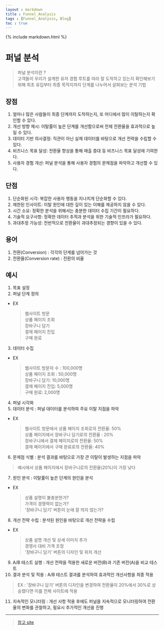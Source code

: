 ```yaml
---
layout : markdown
title : Funnel_Analysis
tags : [Funnel_Analysis, Blog]
toc : true
---
```

{% include markdown.html %}

# 퍼널 분석

> 퍼널 분석이란 ?  
> 고객들이 우리가 설계한 유저 경험 루트를 따라 잘 도착하고 있는지 확인해보기 위해 최초 유입부터 최종 목적지까지 단계를 나누어서 살펴보는 분석 기법

## 장점
1. 얼마나 많은 사람들이 최종 단계까지 도착하는지, 또 어디에서 많이 이탈하는지 확인할 수 있다.
2. 개선 방향 제시: 이탈률이 높은 단계를 개선함으로써 전체 전환율을 효과적으로 높일 수 있다.
3. 데이터 기반 의사결정: 직관이 아닌 실제 데이터를 바탕으로 개선 전략을 수립할 수 있다.
4. 비즈니스 목표 달성: 전환율 향상을 통해 매출 증대 등 비즈니스 목표 달성에 기여한다.
5. 사용자 경험 개선: 퍼널 분석을 통해 사용자 경험의 문제점을 파악하고 개선할 수 있다.

## 단점
1. 단순화된 시각: 복잡한 사용자 행동을 지나치게 단순화할 수 있다.
2. 제한된 인사이트: 이탈 원인에 대한 깊이 있는 이해를 제공하지 않을 수 있다.
3. 시간 소요: 정확한 분석을 위해서는 충분한 데이터 수집 기간이 필요하다.
4. 기술적 요구사항: 정확한 데이터 추적과 분석을 위한 기술적 인프라가 필요하다.
5. 과대추정 가능성: 전반적으로 전환율이 과대추정되는 경향이 있을 수 있다.

## 용어
1. 전환(Conversion) : 각각의 단계를 넘어가는 것
2. 전환율(Conversion rate) : 전환의 비율

## 예시

1. 목표 설정
2. 퍼널 단계 정의
  - EX  
    > 웹사이트 방문  
    > 상품 페이지 조회  
    > 장바구니 담기  
    > 결제 페이지 진입  
    > 구매 완료  
3. 데이터 수집
  - EX  
    > 웹사이트 방문자 수 : 100,000명  
    > 상품 페이지 조회 : 50,000명  
    > 장바구니 담기: 10,000명  
    > 결제 페이지 진입: 5,000명  
    > 구매 완료: 2,000명
4. 퍼널 시각화
5. 데이터 분석 : 퍼널 데이터를 분석하여 주요 이탈 지점을 파악
  - EX
    > 웹사이트 방문에서 상품 페이지 조회로의 전환율: 50%  
    > 상품 페이지에서 장바구니 담기로의 전환율 : 20%  
    > 장바구니에서 결제 페이지로의 전환율: 50%    
    > 결제 페이지에서 구매 완료로의 전환율: 40%
6. 문제점 식별 : 분석 결과를 바탕으로 가장 큰 이탈이 발생하는 지점을 파악
  > 예시에서 상품 페이지에서 장바구니로의 전환율(20%)이 가장 낮다
7. 원인 분석 : 이탈률이 높은 단계의 원인을 분석
  - EX
    > 상품 설명이 불충분한가?  
    > 가격이 경쟁력이 없는가?  
    > '장바구니 담기' 버튼이 눈에 잘 띄지 않는가?
8. 개선 전략 수립 : 분석된 원인을 바탕으로 개선 전략을 수립
  - EX
    > 상품 설명 개선 및 상세 이미지 추가  
    > 경쟁사 대비 가격 조정  
    > '장바구니 담기' 버튼의 디자인 및 위치 개선
9. A/B 테스트 실행 : 개선 전략을 적용한 새로운 버전(B)과 기존 버전(A)을 비교 테스트
10. 결과 분석 및 적용 : A/B 테스트 결과를 분석하여 효과적인 개선사항을 최종 적용
  > EX :  '장바구니 담기' 버튼의 디자인을 변경하여 전환율이 20%에서 30%로 상승했다면 이를 전체 사이트에 적용
11. 지속적인 모니터링 : 개선 사항 적용 후에도 퍼널을 지속적으로 모니터링하여 전환율의 변화를 관찰하고, 필요시 추가적인 개선을 진행

---

> [참고 site](https://datarian.io/blog/funnel-analysis?utm_source=webinar&utm_medium=webinar&utm_campaign=referral&utm_content=datarian-2024-oct#10144ec06244465dba21d87565af8196)
